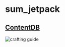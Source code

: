 # sum_jetpack

## [ContentDB](https://content.minetest.net/packages/Sumianvoice/sum_jetpack/)

![crafting guide](https://codeberg.org/SumianVoice/sum_jetpack/raw/branch/main/crafting.png)
